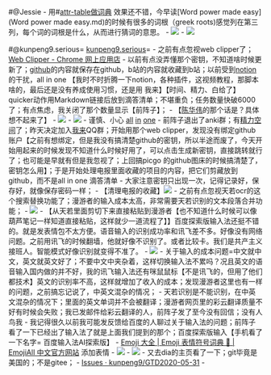 
#@Jessie
    - 用#[attr-table做词典](attr-table做词典.md) 效果还不错，今早读[Word power made easy](Word power made easy.md)的时候有很多的词根（greek roots)感觉列在第三列，每个词的词根是什么，从而进行猜词的意思。
        - ![](../images/JlQeXMEL-M.png?)
        - ![](../images/ybVvJdz_fX.png?)

#@kunpeng9.serious= [kunpeng9.serious](kunpeng9.serious.md)=
    - 之前有点忽视web clipper了；[Web Clipper - Chrome 网上应用店](https://chrome.google.com/webstore/detail/web-clipper/mhfbofiokmppgdliakminbgdgcmbhbac)
    - 以前有点没弄懂那个密钥，不知道啥时候更新了；[github](github.md)的内容就保存在github，b站的内容就收藏到b站；以前受到[notion](notion.md)的干扰，all in one 【我时不时折腾一下notion，各种插件，这视频教程，那脚本啥的，最后还是没有养成使用习惯，还是用 我来】【时间、精力、白给了】quicker动作用Markdown链接后放到滴答清单；不堪重负；任务数量快破6000了；有点焦虑，我关闭了那个数量显示【前阵子】；
    - 【[陈华伟](陈华伟.md)的那个话是？具体想不起来了】
    - ![](../images/nIAD4eYv7y.png?)
    - ![](../images/jeFG8Gwc1k.png?)
    - 谨慎、小心 [all](all.md) [in](in.md) [one](one.md)
    - 前阵子退出了anki群；有[精力](精力.md)[空间](空间.md)了；昨天决定加入[我来](我来.md)QQ群；开始用那个web clipper，发现没有绑定github账户【之前有想绑定，但是我没有搞清楚github的密钥，所以半途而废了，今天开始用起来的时候发现不知道什么时候好用了，可以点击生成新密钥，直接跳转就行了；也可能是早就有但是我忽视了；上回搞picgo 的github图床的时候搞清楚了，密钥怎么用】；于是开始处理电报里面收藏的项目的内容，把它们剪藏放到github，而不是all in one 滴答清单
    - 大家注意密钥只出现一次，记得记录好，保存好，就像保存密码一样；
    - 【清理电报的收藏】![](../images/mZdSubKy71.png?)
    - 之前有点忽视天若ocr的这个搜索替换功能了；漫游者的输入成本太高，非常需要天若识别的文本段落合并功能；
    - ![](../images/zcZdsy3n8j.png?)
    - 【从天若里面剪切下来直接粘贴到漫游者【也不知道什么时候可以像葫芦笔记一样知道直接粘贴，这样就少一道流程了】】百度探索版输入法还挺不错的。就是发表情包不太方便。语音输入的识别成功率和讯飞差不多。好像没有网络问题。之前用讯飞的时候翻墙，他就好像不识别了。或者比较卡。我们是共产主义接班人。智能模式好像识别就变得不准了。
    - ![](../images/zXEkX6SrCI.png?)
    - 关于输入的成本问题=中文就中文，英文就英文好了；不要中文中夹杂着，这样切换输入法不累吗？况且英文的语音输入国内做的并不好，我的讯飞输入法还有咪鼠鼠标【不是讯飞的，但用了他们都技术】英文的识别率不高，这样就增加了收入的成本；发现漫游者这里也有一样的问题，之前搞忘记说了，中英文混杂的情况；
    - 天若识别是不能识别，在中英文混杂的情况下；里面的英文单词并不会被翻译；漫游者网页里的彩云翻译质量不好有时候会失败；我已发邮件给彩云翻译的人，前阵子发了至今没有回信；没有人鸟我
    - 我记得很久以前我可能发反馈给百度的人聊过关于输入法的问题；前阵子看了一下已经出了输入法了就是上面我们提到的那个；百度探索版输入【手机看了一下名字= 百度输入法AI探索版】
    - [Emoji 大全 | Emoji 表情符号词典 📓 | EmojiAll 中文官方网站](https://www.emojiall.com/zh-hans) 添加表情
    - ![](../images/Uk5nuCYtcU.png?)
    - ![](../images/-FJPFVay-n.png?)
    - 又去dia的主页看了一下；git毕竟是美国的；不是gitee；
    - [Issues · kunpeng9/GTD2020-05-31](https://github.com/kunpeng9/GTD2020-05-31/issues)
    - 
